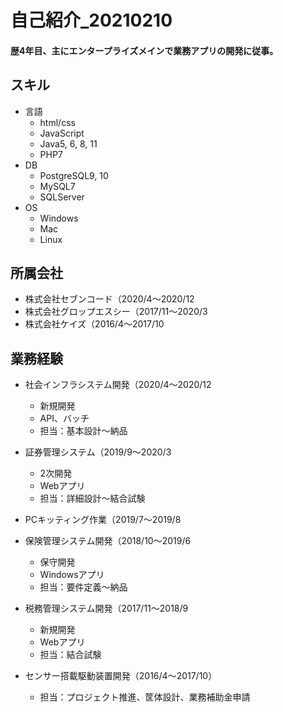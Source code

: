 # 自己紹介_20210210
#### 歴4年目、主にエンタープライズメインで業務アプリの開発に従事。

## スキル
- 言語
	- html/css
	- JavaScript
	- Java5, 6, 8, 11
	- PHP7
- DB
	- PostgreSQL9, 10
	- MySQL7
	- SQLServer
- OS
	- Windows
	- Mac
	- Linux

## 所属会社
- 株式会社セブンコード（2020/4〜2020/12
- 株式会社グロップエスシー（2017/11〜2020/3
- 株式会社ケイズ（2016/4〜2017/10

## 業務経験
- 社会インフラシステム開発（2020/4〜2020/12
	- 新規開発
	- API、バッチ
	- 担当：基本設計〜納品

- 証券管理システム（2019/9〜2020/3
	- 2次開発
	- Webアプリ
	- 担当：詳細設計〜結合試験

- PCキッティング作業（2019/7〜2019/8

- 保険管理システム開発（2018/10〜2019/6
	- 保守開発
	- Windowsアプリ
	- 担当：要件定義〜納品

- 税務管理システム開発（2017/11〜2018/9
	- 新規開発
	- Webアプリ
	- 担当：結合試験

- センサー搭載駆動装置開発（2016/4〜2017/10）
	- 担当：プロジェクト推進、筐体設計、業務補助金申請
